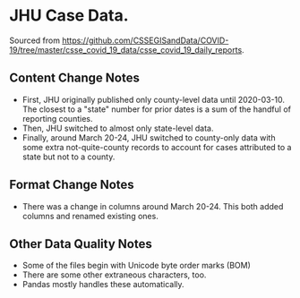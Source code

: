 # JHU Case Data.

Sourced from https://github.com/CSSEGISandData/COVID-19/tree/master/csse_covid_19_data/csse_covid_19_daily_reports.

## Content Change Notes

* First, JHU originally published only county-level data until 2020-03-10. The closest to a "state" number for prior dates is a sum of the handful of reporting counties.
* Then, JHU switched to almost only state-level data.
* Finally, around March 20-24, JHU switched to county-only data with some extra not-quite-county records to account for cases attributed to a state but not to a county.

## Format Change Notes

* There was a change in columns around March 20-24. This both added columns and renamed existing ones.

## Other Data Quality Notes

* Some of the files begin with Unicode byte order marks (BOM)
* There are some other extraneous characters, too.
* Pandas mostly handles these automatically.
